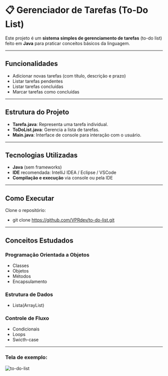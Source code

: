 # 📋 Gerenciador de Tarefas (To-Do List)

Este projeto é um **sistema simples de gerenciamento de tarefas** (to-do list) feito em **Java** para praticar conceitos básicos da linguagem.

---

## Funcionalidades

- Adicionar novas tarefas (com título, descrição e prazo)
- Listar tarefas pendentes
- Listar tarefas concluídas
- Marcar tarefas como concluídas

---

## Estrutura do Projeto

- **Tarefa.java**: Representa uma tarefa individual.
- **ToDoList.java**: Gerencia a lista de tarefas.
- **Main.java**: Interface de console para interação com o usuário.

---

## Tecnologias Utilizadas

- **Java** (sem frameworks)
- **IDE** recomendada: IntelliJ IDEA / Eclipse / VSCode
- **Compilação e execução** via console ou pela IDE

---

## Como Executar

Clone o repositório:
-  git clone https://github.com/VPRdev/to-do-list.git

---

## Conceitos Estudados

### Programação Orientada a Objetos
- Classes
- Objetos
- Métodos
- Encapsulamento
### Estrutura de Dados
  - Lista(ArrayList)
### Controle de Fluxo
  - Condicionais
  - Loops
  - Swicth-case

---

### Tela de exemplo: 

![to-do-list](https://github.com/user-attachments/assets/ce581352-dc26-4179-a675-07aaa4d04218)

